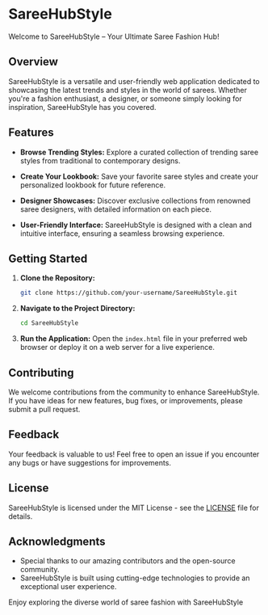 # SareeHubStyle

Welcome to SareeHubStyle – Your Ultimate Saree Fashion Hub!

## Overview

SareeHubStyle is a versatile and user-friendly web application dedicated to showcasing the latest trends and styles in the world of sarees. Whether you're a fashion enthusiast, a designer, or someone simply looking for inspiration, SareeHubStyle has you covered.

## Features

- **Browse Trending Styles:** Explore a curated collection of trending saree styles from traditional to contemporary designs.

- **Create Your Lookbook:** Save your favorite saree styles and create your personalized lookbook for future reference.

- **Designer Showcases:** Discover exclusive collections from renowned saree designers, with detailed information on each piece.

- **User-Friendly Interface:** SareeHubStyle is designed with a clean and intuitive interface, ensuring a seamless browsing experience.

## Getting Started

1. **Clone the Repository:**
   ```bash
   git clone https://github.com/your-username/SareeHubStyle.git
   ```

2. **Navigate to the Project Directory:**
   ```bash
   cd SareeHubStyle
   ```

3. **Run the Application:**
   Open the `index.html` file in your preferred web browser or deploy it on a web server for a live experience.

## Contributing

We welcome contributions from the community to enhance SareeHubStyle. If you have ideas for new features, bug fixes, or improvements, please submit a pull request.

## Feedback

Your feedback is valuable to us! Feel free to open an issue if you encounter any bugs or have suggestions for improvements.

## License

SareeHubStyle is licensed under the MIT License - see the [LICENSE](LICENSE) file for details.

## Acknowledgments

- Special thanks to our amazing contributors and the open-source community.
- SareeHubStyle is built using cutting-edge technologies to provide an exceptional user experience.

Enjoy exploring the diverse world of saree fashion with SareeHubStyle
